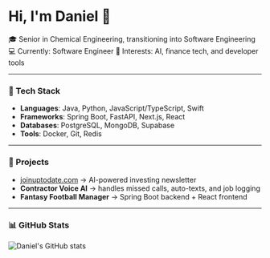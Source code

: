 # Hi, I'm Daniel 👋  

🎓 Senior in Chemical Engineering, transitioning into Software Engineering  
💻 Currently: Software Engineer
🚀 Interests: AI, finance tech, and developer tools  

---

### 🔧 Tech Stack
- **Languages**: Java, Python, JavaScript/TypeScript, Swift  
- **Frameworks**: Spring Boot, FastAPI, Next.js, React  
- **Databases**: PostgreSQL, MongoDB, Supabase  
- **Tools**: Docker, Git, Redis  

---

### 📌 Projects
- [joinuptodate.com](https://joinuptodate.com) → AI-powered investing newsletter  
- **Contractor Voice AI** → handles missed calls, auto-texts, and job logging  
- **Fantasy Football Manager** → Spring Boot backend + React frontend  

---

### 📊 GitHub Stats
![Daniel's GitHub stats](https://github-readme-stats.vercel.app/api?username=danielmuller&show_icons=true&theme=radical)
